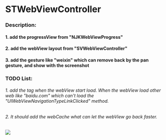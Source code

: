 # STWebViewController

### Description:

#### 1. add the progressView from "NJKWebViewProgress"

#### 2. add the webView layout from "SVWebViewController"

#### 3. add the gesture like "weixin" which can remove back by the pan gesture, and show with the screenshot

### TODO List:

###### 1. add the tag when the webView start load. When the webView load other web like "baidu.com" which can't load the "UIWebViewNavigationTypeLinkClicked" method.

###### 2. It should add the webCache what can let the webView go back faster.

![](./demo.gif)


